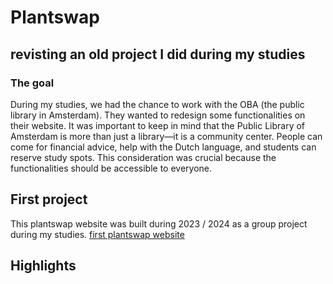 # Plantswap
## revisting an old project I did during my studies
### The goal
During my studies, we had the chance to work with the OBA (the public library in Amsterdam). They wanted to redesign some functionalities on their website.
It was important to keep in mind that the Public Library of Amsterdam is more than just a library—it is a community center. People can come for financial advice, help with the Dutch language, and students can reserve study spots.
This consideration was crucial because the functionalities should be accessible to everyone.

## First project
This plantswap website was built during 2023 / 2024 as a group project during my studies.
[first  plantswap website](https://plantswap-webapplicatie.vercel.app/)


## Highlights

